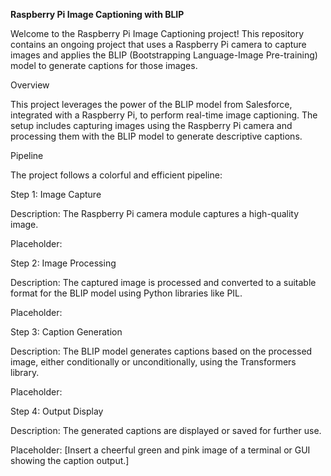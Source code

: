 **Raspberry Pi Image Captioning with BLIP**

Welcome to the Raspberry Pi Image Captioning project! This repository contains an ongoing project that uses a Raspberry Pi camera to capture images and applies the BLIP (Bootstrapping Language-Image Pre-training) model to generate captions for those images.

Overview

This project leverages the power of the BLIP model from Salesforce, integrated with a Raspberry Pi, to perform real-time image captioning. The setup includes capturing images using the Raspberry Pi camera and processing them with the BLIP model to generate descriptive captions.

Pipeline

The project follows a colorful and efficient pipeline:

Step 1: Image Capture

Description: The Raspberry Pi camera module captures a high-quality image.


Placeholder: 

Step 2: Image Processing

Description: The captured image is processed and converted to a suitable format for the BLIP model using Python libraries like PIL.

Placeholder: 

Step 3: Caption Generation

Description: The BLIP model generates captions based on the processed image, either conditionally or unconditionally, using the Transformers library.

Placeholder: 

Step 4: Output Display


Description: The generated captions are displayed or saved for further use.

Placeholder: [Insert a cheerful green and pink image of a terminal or GUI showing the caption output.]
